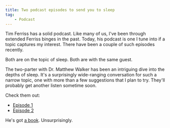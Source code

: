 ```yaml
---
title: Two podcast episodes to send you to sleep
tag:
    - Podcast
---
```


Tim Ferriss has a solid podcast. Like many of us, I've been through extended Ferriss binges in the past. Today, his podcast is one I tune into if a topic captures my interest. There have been a couple of such episodes recently.

Both are on the topic of sleep. Both are with the same guest.

The two-parter with Dr. Matthew Walker has been an intriguing dive into the depths of sleep. It's a surprisingly wide-ranging conversation for such a narrow topic, one with more than a few suggestions that I plan to try. They'll probably get another listen sometime soon.

Check them out:

- [Episode 1](https://tim.blog/2023/01/18/matthew-walker-sleep/)
- [Episode 2](https://tim.blog/2023/02/08/dr-matthew-walker/)

He's got [a book](https://amzn.to/3I5FuZJ). Unsurprisingly.
